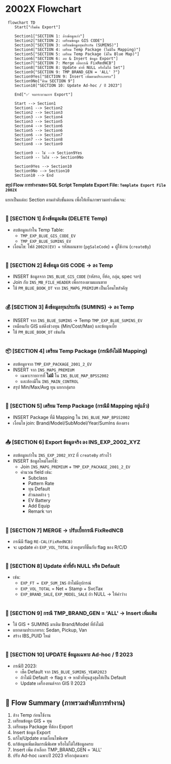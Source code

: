 # 2002X Flowchart
```mermaid
 flowchart TD
    Start["เริ่มต้น Export"]
    
    Section1["SECTION 1: ล้างข้อมูลเก่า"]
    Section2["SECTION 2: เตรียมข้อมูล GIS CODE"]
    Section3["SECTION 3: เตรียมข้อมูลทุนประกัน (SUMINS)"]
    Section4["SECTION 4: เตรียม Temp Package (ไม่มีใน Mapping)"]
    Section5["SECTION 5: เตรียม Temp Package (มีใน Blue Map)"]
    Section6["SECTION 6: ลบ & Insert ข้อมูล Export"]
    Section7["SECTION 7: Merge เบี้ยกรณี FixRedNCB"]
    Section8["SECTION 8: Update ค่าที่ NULL หรือไม่ได้ Set"]
    Section9{"SECTION 9: TMP_BRAND_GEN = 'ALL' ?"}
    Section9Yes["SECTION 9: Insert เพิ่มตามประเภทรถ"]
    Section9No["ข้าม SECTION 9"]
    Section10["SECTION 10: Update Ad-hoc / ปี 2023"]
    
    End["✅ จบกระบวนการ Export"]

    Start --> Section1
    Section1 --> Section2
    Section2 --> Section3
    Section3 --> Section4
    Section3 --> Section5
    Section4 --> Section6
    Section5 --> Section6
    Section6 --> Section7
    Section7 --> Section8
    Section8 --> Section9

    Section9 -- ใช่ --> Section9Yes
    Section9 -- ไม่ใช่ --> Section9No

    Section9Yes --> Section10
    Section9No --> Section10
    Section10 --> End
``` 

**สรุป Flow การทำงานของ SQL Script Template Export File: `Template Export File  2002X`** 

แยกเป็นแต่ละ Section ตามลำดับขั้นตอน เพื่อให้เห็นภาพรวมอย่างชัดเจน:

#

### 🔁 **[SECTION 1] ล้างข้อมูลเดิม (DELETE Temp)**

- ลบข้อมูลเก่าใน Temp Table:
  - `TMP_EXP_BLUE_GIS_CODE_EV`
  - `TMP_EXP_BLUE_SUMINS_EV`
- เงื่อนไข: ไฟล์ `2002X(EV)` + รหัสแผนขาย (`pgSaleCode`) + ผู้ใช้งาน (`createBy`)

#

### 🧠 **[SECTION 2] ดึงข้อมูล GIS CODE → ลง Temp**

- INSERT ข้อมูลจาก `INS_BLUE_GIS_CODE` (รหัสรถ, ยี่ห้อ, กลุ่ม, spec ฯลฯ)
- Join กับ `INS_MB_FILE_HEADER` เพื่อกรองตามแผนขาย
- ใช้ `PM_BLUE_BOOK_DT` จาก `INS_MAPG_PREMIUM` เป็นเงื่อนไขสำคัญ

#

### 💰 **[SECTION 3] ดึงข้อมูลทุนประกัน (SUMINS) → ลง Temp**

- INSERT จาก `INS_BLUE_SUMINS` → Temp `TMP_EXP_BLUE_SUMINS_EV`
- เหมือนกับ GIS แต่ดึงช่วงทุน (Min/Cost/Max) และข้อมูลเบี้ย
- ใช้ `PM_BLUE_BOOK_DT` เช่นกัน

#

### 📦 **[SECTION 4] เตรียม Temp Package (กรณียังไม่มี Mapping)**

- ลบข้อมูลจาก `TMP_EXP_PACKAGE_2001_2_EV`
- INSERT จาก `INS_MAPG_PREMIUM`
  - เฉพาะรายการที่ **ไม่มี** ใน `INS_BLUE_MAP_BPSS2002`
  - และต้องมีใน `INS_MAIN_CONTROL`
- สรุป Min/Max/Avg ทุน แยกกลุ่มรถ

#

### 🔁 **[SECTION 5] เตรียม Temp Package (กรณีมี Mapping อยู่แล้ว)**

- INSERT Package ที่มี Mapping ใน `INS_BLUE_MAP_BPSS2002`
- เงื่อนไข join: Brand/Model/SubModel/Year/SumIns ต้องตรง

#

### 📤 **[SECTION 6] Export ข้อมูลจริง ลง INS_EXP_2002_XYZ**

- ลบข้อมูลเก่าใน `INS_EXP_2002_XYZ` ที่ `createBy` สร้างไว้
- INSERT ข้อมูลใหม่โดยใช้:
  - Join `INS_MAPG_PREMIUM` + `TMP_EXP_PACKAGE_2001_2_EV`
  - คำนวณ field เช่น:
    - Subclass
    - Pattern Rate
    - ทุน Default
    - ส่วนลดต่าง ๆ
    - EV Battery
    - Add Equip
    - Remark ฯลฯ

#

### 🧮 **[SECTION 7] MERGE → ปรับเบี้ยกรณี FixRedNCB**

- กรณีมี flag `RE-CAL(FixRedNCB)`
- จะ update ค่า `EXP_VOL_TOTAL` ด้วยสูตรที่ขึ้นกับ flag ของ R/C/D

#

### 🔧 **[SECTION 8] Update ค่าที่ยัง NULL หรือ Default**

- เช่น:
  - `EXP_FT = EXP_SUM_INS` ถ้าไม่มีอุปกรณ์
  - `EXP_VOL_TOTAL` = Net + Stamp + SvcTax
  - `EXP_BRAND_SALE`, `EXP_MODEL_SALE` ถ้า NULL → ให้ค่าว่าง

#

### 🚗 **[SECTION 9] กรณี TMP_BRAND_GEN = 'ALL' → Insert เพิ่มเติม**

- ใช้ GIS + SUMINS มาเติม Brand/Model ที่ยังไม่มี
- แยกตามประเภทรถ: Sedan, Pickup, Van
- สร้าง IBS_PUID ใหม่

#

### 🧩 **[SECTION 10] UPDATE ข้อมูลเฉพาะ Ad-hoc / ปี 2023**

- กรณีปี 2023:
  - เช็ค Default จาก `INS_BLUE_SUMINS_YEAR2023`
  - ถ้าไม่มี Default → flag `X` → หาตัวที่ทุนสูงสุดให้เป็น Default
  - Update เครื่องยนต์จาก GIS ปี 2023

#

## 🔄 Flow Summary (ภาพรวมลำดับการทำงาน)

1. ล้าง Temp ก่อนใช้งาน
2. เตรียมข้อมูล GIS + ทุน
3. เตรียมชุด Package ที่ต้อง Export
4. Insert ข้อมูล Export
5. แก้ไข/Update ตามเงื่อนไขพิเศษ
6. แก้ข้อมูลเพิ่มเติมกรณีพิเศษ หรือไม่ได้ใส่ข้อมูลครบ
7. Insert เพิ่ม ถ้าเลือก TMP_BRAND_GEN = 'ALL'
8. ปรับ Ad-hoc เฉพาะปี 2023 หรือกลุ่มเฉพาะ

#

